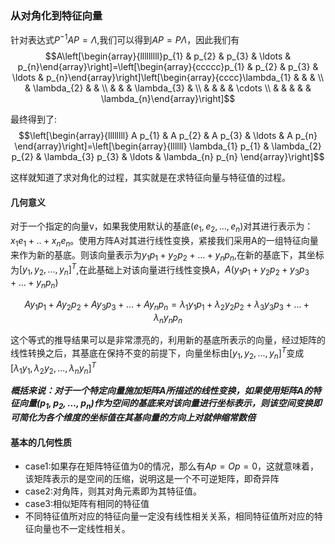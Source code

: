 ### 从对角化到特征向量
针对表达式$P^{-1}AP=\Lambda$,我们可以得到$A P=P \Lambda$，因此我们有
$$A\left[\begin{array}{lllllllll}p_{1} & p_{2} & p_{3} & \ldots & p_{n}\end{array}\right]=\left[\begin{array}{ccccc}p_{1} & p_{2} & p_{3} & \ldots & p_{n}\end{array}\right]\left[\begin{array}{cccc}\lambda_{1} & & & \\ & \lambda_{2} & & \\ & & & \lambda_{3} & \\ & & & & \cdots \\ & & & & & \lambda_{n}\end{array}\right]$$

最终得到了:
$$\left[\begin{array}{llllllll}
A p_{1} & A p_{2} & A p_{3} & \ldots & A p_{n}
\end{array}\right]=\left[\begin{array}{llllll}
\lambda_{1} p_{1} & \lambda_{2} p_{2} & \lambda_{3} p_{3} & \ldots & \lambda_{n} p_{n}
\end{array}\right]$$

这样就知道了求对角化的过程，其实就是在求特征向量与特征值的过程。

#### 几何意义
对于一个指定的向量v，如果我使用默认的基底$(e_1,e_2,...,e_n)$对其进行表示为：$x_1e_1+..+x_ne_n$。使用方阵A对其进行线性变换，紧接我们采用A的一组特征向量来作为新的基底。则该向量表示为$y_1p_1+y_2p_2+...+y_np_n$,在新的基底下，其坐标为$[y_1,y_2,...,y_n]^T$,在此基础上对该向量进行线性变换A，$A\left(y_{1} p_{1}+y_{2} p_{2}+y_{3} p_{3}+\ldots+y_{n} p_{n}\right)$

$$A y_{1} p_{1}+A y_{2} p_{2}+A y_{3} p_{3}+\ldots+A y_{n} p_{n}=\lambda_{1} y_{1} p_{1}+\lambda_{2} y_{2} p_{2}+\lambda_{3} y_{3} p_{3}+\ldots+\lambda_{n} y_{n} p_{n}$$

这个等式的推导结果可以是非常漂亮的，利用新的基底所表示的向量，经过矩阵的线性转换之后，其基底在保持不变的前提下，向量坐标由$[y_1,y_2,...,y_n]^T$变成$[\lambda_1y_1,\lambda_2y_2,...,\lambda_ny_n]^T$

***概括来说：对于一个特定向量施加矩阵A所描述的线性变换，如果使用矩阵A的特征向量($p_1,p_2,...,p_n$)作为空间的基底来对该向量进行坐标表示，则该空间变换即可简化为各个维度的坐标值在其基向量的方向上对就伸缩常数倍***

#### 基本的几何性质 
- case1:如果存在矩阵特征值为0的情况，那么有$A p=O p=0$，这就意味着，该矩阵表示的是空间的压缩，说明这是一个不可逆矩阵，即奇异阵
- case2:对角阵，则其对角元素即为其特征值。
- case3:相似矩阵有相同的特征值
- 不同特征值所对应的特征向量一定没有线性相关关系，相同特征值所对应的特征向量也不一定线性相关。